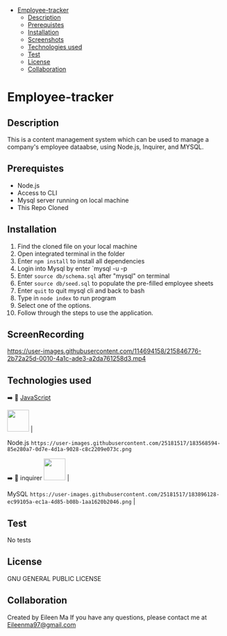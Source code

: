 - [Employee-tracker](#employee-tracker)
  - [Description](#description)
  - [Prerequistes](#prerequistes)
  - [Installation](#installation)
  - [Screenshots](#screenshots)
  - [Technologies used](#technologies-used)
  - [Test](#test)
  - [License](#license)
  - [Collaboration](#collaboration)


# Employee-tracker

## Description 
This is a content management system which can be used to manage a company's employee dataabse, using Node.js, Inquirer, and MYSQL. 

## Prerequistes 
- Node.js
- Access to CLI 
- Mysql server running on local machine 
- This Repo Cloned  
  
## Installation 
1. Find the cloned file on your local machine 
2. Open integrated terminal in the folder 
3. Enter `npm install` to install all dependencies 
4. Login into Mysql by enter `mysql -u <username> -p <password>
5. Enter `source db/schema.sql` after "mysql" on terminal
6. Enter `source db/seed.sql` to populate the pre-filled employee sheets 
7. Enter `quit` to quit mysql cli and back to bash 
8. Type in `node index` to run program 
9. Select one of the options. 
10. Follow through the steps to use the application. 
  
## ScreenRecording 


https://user-images.githubusercontent.com/114694158/215846776-2b72a25d-0010-4a1c-ade3-a2da761258d3.mp4


## Technologies used 
 ➡️ 📜 [JavaScript](#-javascript)

<img height="50" src="https://user-images.githubusercontent.com/25181517/183568594-85e280a7-0d7e-4d1a-9028-c8c2209e073c.png"> |

Node.js `https://user-images.githubusercontent.com/25181517/183568594-85e280a7-0d7e-4d1a-9028-c8c2209e073c.png` 

 ➡️ 📜 inquirer
<img height="50" src="https://user-images.githubusercontent.com/25181517/183896128-ec99105a-ec1a-4d85-b08b-1aa1620b2046.png"> |    

MySQL  `https://user-images.githubusercontent.com/25181517/183896128-ec99105a-ec1a-4d85-b08b-1aa1620b2046.png` |


## Test 
No tests 
## License 
GNU GENERAL PUBLIC LICENSE

## Collaboration 
Created by Eileen Ma
If you have any questions, please contact me at Eileenma97@gmail.com
